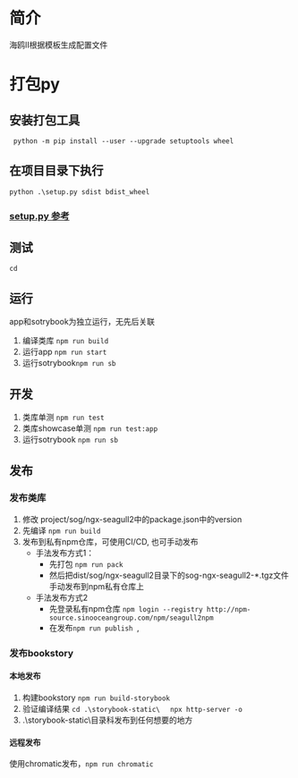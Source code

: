 
# 简介
海鸥Ⅱ根据模板生成配置文件

# 打包py

## 安装打包工具 
```
 python -m pip install --user --upgrade setuptools wheel
 ```

## 在项目目录下执行
```
python .\setup.py sdist bdist_wheel
```
### [setup.py 参考](https://docs.python.org/3.8/distutils/setupscript.html#writing-the-setup-script)

## 测试
```
cd
```

## 运行

app和sotrybook为独立运行，无先后关联
1. 编译类库 ``` npm run build ```
2. 运行app ``` npm run start ```
3. 运行sotrybook``` npm run sb ```

## 开发
1. 类库单测 ``` npm run test ```
2. 类库showcase单测 ``` npm run test:app ```
3. 运行sotrybook ``` npm run sb ```

## 发布
### 发布类库
1. 修改 project/sog/ngx-seagull2中的package.json中的version
2. 先编译 ``` npm run build ```
4. 发布到私有npm仓库，可使用CI/CD, 也可手动发布
    - 手法发布方式1： 
        - 先打包 ```npm run pack ```
        - 然后把dist/sog/ngx-seagull2目录下的sog-ngx-seagull2-*.tgz文件手动发布到npm私有仓库上
    - 手法发布方式2
        - 先登录私有npm仓库 ```npm login --registry http://npm-source.sinooceangroup.com/npm/seagull2npm```
        - 在发布```npm run publish ```, 


### 发布bookstory
#### 本地发布
1. 构建bookstory ```npm run build-storybook```
2. 验证编译结果 ```cd .\storybook-static\ ``` ```  npx http-server -o ```
3. .\storybook-static\目录科发布到任何想要的地方
#### 远程发布
使用chromatic发布，``` npm run chromatic ```
